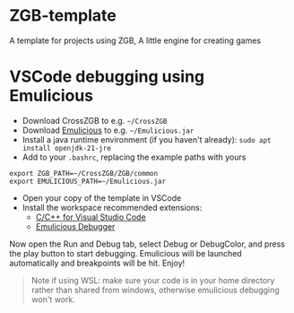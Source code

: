 # ZGB-template
A template for projects using ZGB, A little engine for creating games

# VSCode debugging using Emulicious
- Download CrossZGB to e.g. `~/CrossZGB`
- Download [Emulicious](https://emulicious.net/downloads/) to e.g. `~/Emulicious.jar`
- Install a java runtime environment (if you haven't already): `sudo apt install openjdk-21-jre`
- Add to your `.bashrc`, replacing the example paths with yours
```
export ZGB_PATH=~/CrossZGB/ZGB/common
export EMULICIOUS_PATH=~/Emulicious.jar
```
- Open your copy of the template in VSCode
- Install the workspace recommended extensions:
  - [C/C++ for Visual Studio Code](https://marketplace.visualstudio.com/items?itemName=ms-vscode.cpptools)
  - [Emulicious Debugger](https://marketplace.visualstudio.com/items?itemName=emulicious.emulicious-debugger)

Now open the Run and Debug tab, select Debug or DebugColor, and press the play button to start debugging. Emulicious will be launched automatically and breakpoints will be hit. Enjoy!

> Note if using WSL: make sure your code is in your home directory rather than shared from windows, otherwise emulicious debugging won't work.
